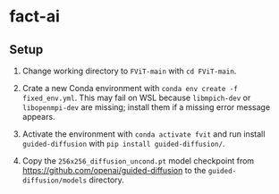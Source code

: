 # fact-ai

## Setup


1. Change working directory to `FViT-main` with `cd FViT-main`.

2. Crate a new Conda environment with `conda env create -f fixed_env.yml`. This may fail on WSL because `libmpich-dev` or `libopenmpi-dev` are missing; install them if a missing error message appears.

3. Activate the environment with `conda activate fvit` and run install `guided-diffusion` with `pip install guided-diffusion/`.

4. Copy the `256x256_diffusion_uncond.pt` model checkpoint from https://github.com/openai/guided-diffusion to the `guided-diffusion/models` directory.

